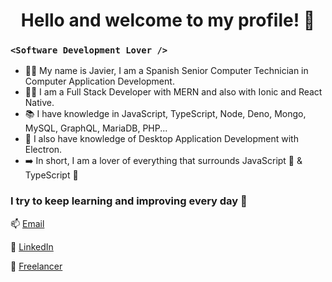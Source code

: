 <h1 align="center">Hello and welcome to my profile! 👋</h1>

### `<Software Development Lover />`

* 👨‍🎓 My name is Javier, I am a Spanish Senior Computer Technician in Computer Application Development.
* 👨‍💻 I am a Full Stack Developer with MERN and also with Ionic and React Native.
* 📚 I have knowledge in JavaScript, TypeScript, Node, Deno, Mongo, MySQL, GraphQL, MariaDB, PHP...
* 📕 I also have knowledge of Desktop Application Development with Electron.
* ➡️ In short, I am a lover of everything that surrounds JavaScript 💛  & TypeScript 💙

### I try to keep learning and improving every day 💪

📫 [Email](mailto:moreno.jml88@gmail.com)

👨 [LinkedIn](https://www.linkedin.com/in/JaMoLpE88)

🔗 [Freelancer](https://www.freelancer.com/u/JaMoLpE88)
